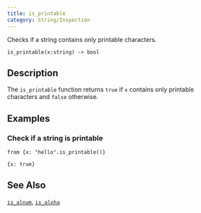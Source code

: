 ```yaml
---
title: is_printable
category: String/Inspection
---
```


Checks if a string contains only printable characters.

```tql
is_printable(x:string) -> bool
```

## Description

The `is_printable` function returns `true` if `x` contains only printable
characters and `false` otherwise.

## Examples

### Check if a string is printable

```tql
from {x: "hello".is_printable()}
```

```tql
{x: true}
```

## See Also

[`is_alnum`](/reference/functions/is_alnum),
[`is_alpha`](/reference/functions/is_alpha)
